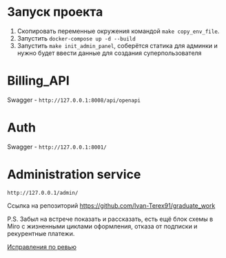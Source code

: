 
# Запуск проекта
1. Скопировать переменные окружения командой `make copy_env_file`.
2. Запустить `docker-compose up -d --build`
3. Запустить `make init_admin_panel`, соберётся статика для админки и нужно будет ввести данные для создания суперпользователя

# Billing_API
Swagger - `http://127.0.0.1:8008/api/openapi`

# Auth
Swagger - `http://127.0.0.1:8001/`

# Administration service
`http://127.0.0.1/admin/`

Ссылка на репозиторий https://github.com/Ivan-Terex91/graduate_work

P.S. Забыл на встрече показать и рассказать, есть ещё блок схемы в Miro с жизненными циклами оформления, отказа от подписки и рекурентные платежи.


[Исправления по ревью](https://github.com/Ivan-Terex91/graduate_work/pull/15)
